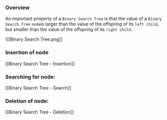 ### Overview
An important property of a `Binary Search Tree` is that the value of a `Binary Search Tree` `node`is larger than the value of the offspring of its `left child`, but smaller than the value of the offspring of its `right child.`

![[Binary Search Tree.png]]

### Insertion of node
[[Binary Search Tree - Insertion]]

### Searching for node:
[[Binary Search Tree - Search]]

### Deletion of node:
[[Binary Search Tree - Deletion]]